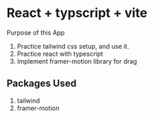 # React + typscript + vite

Purpose of this App

1. Practice tailwind css setup, and use it.
2. Practice react with typescript
3. Implement framer-motion library for drag

## Packages Used

1. tailwind
2. framer-motion
